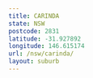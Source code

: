```yaml
---
title: CARINDA
state: NSW
postcode: 2831
latitude: -31.927892
longitude: 146.615174
url: /nsw/carinda/
layout: suburb
---
```


